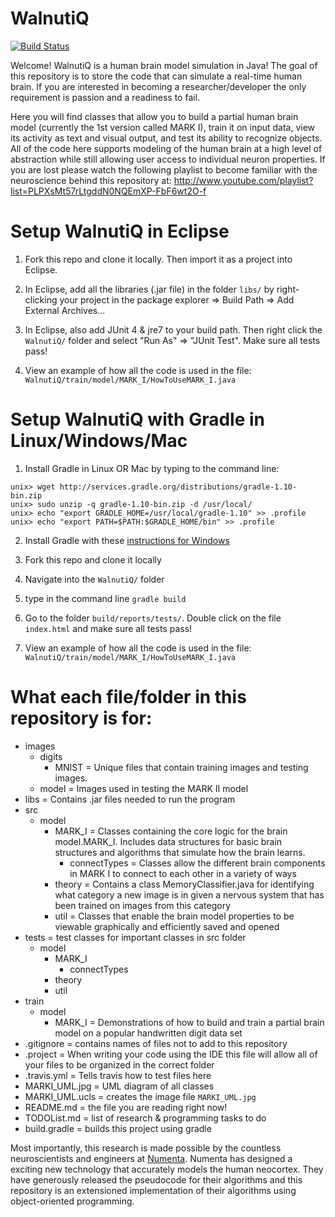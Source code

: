 WalnutiQ 
========

[![Build Status](https://travis-ci.org/quinnliu/WalnutiQ.png)](https://travis-ci.org/quinnliu/WalnutiQ)

Welcome! WalnutiQ is a human brain model simulation in Java! 
The goal of this repository is to store the code that can simulate a 
real-time human brain. If you are interested in becoming a 
researcher/developer the only requirement is passion and a readiness to fail. 
 
Here you will find classes that allow you to build a partial human brain model (currently
the 1st version called MARK I), train it on input data, view its activity as
text and visual output, and test its ability to recognize objects. All of the code 
here supports modeling of the human brain at a high level of abstraction while still 
allowing user access to individual neuron properties. If you are lost please watch the 
following playlist to become familiar with the neuroscience behind this repository at:
http://www.youtube.com/playlist?list=PLPXsMt57rLtgddN0NQEmXP-FbF6wt2O-f

Setup WalnutiQ in Eclipse 
=========================
1. Fork this repo and clone it locally. Then import it as a project into Eclipse.

2. In Eclipse, add all the libraries (.jar file) in the folder ```libs/``` by right-clicking your project in 
   the package explorer => Build Path => Add External Archives...

3. In Eclipse, also add JUnit 4 & jre7 to your build path. Then right click the ```WalnutiQ/``` folder and select "Run As" => "JUnit Test". Make sure all tests pass!

4. View an example of how all the code is used in the file: ```WalnutiQ/train/model/MARK_I/HowToUseMARK_I.java```
  
Setup WalnutiQ with Gradle in Linux/Windows/Mac
===============================================
1. Install Gradle in Linux OR Mac by typing to the command line:
```
unix> wget http://services.gradle.org/distributions/gradle-1.10-bin.zip
unix> sudo unzip -q gradle-1.10-bin.zip -d /usr/local/
unix> echo "export GRADLE_HOME=/usr/local/gradle-1.10" >> .profile
unix> echo "export PATH=$PATH:$GRADLE_HOME/bin" >> .profile
```

2. Install Gradle with these [instructions for Windows](https://db.tt/DMF3ww2D)

2. Fork this repo and clone it locally

3. Navigate into the ```WalnutiQ/``` folder

4. type in the command line ```gradle build```

5. Go to the folder ```build/reports/tests/```. Double click on the file ```index.html``` and make sure all tests pass!

6. View an example of how all the code is used in the file: ```WalnutiQ/train/model/MARK_I/HowToUseMARK_I.java```

What each file/folder in this repository is for:
===================================================
  - images
      + digits
          - MNIST = Unique files that contain training images and testing images.
      + model = Images used in testing the MARK II model
  - libs = Contains .jar files needed to run the program
  - src
      + model
          - MARK_I = Classes containing the core logic for the brain model.MARK_I.
                     Includes data structures for basic brain structures 
                     and algorithms that simulate how the brain learns.     
            + connectTypes = Classes allow the different brain components in MARK I to 
                             connect to each other in a variety of ways
          - theory = Contains a class MemoryClassifier.java for identifying what
                     category a new image is in given a nervous system that has been 
                     trained on images from this category   
          - util = Classes that enable the brain model properties to be viewable
                   graphically and efficiently saved and opened
  - tests = test classes for important classes in src folder
      + model
          - MARK_I
            + connectTypes
          - theory 
          - util 
  - train  
      + model
          - MARK_I = Demonstrations of how to build and train a partial brain model
                     on a popular handwritten digit data set
  - .gitignore = contains names of files not to add to this repository
  - .project = When writing your code using the IDE this file will allow all of
               your files to be organized in the correct folder
  - .travis.yml = Tells travis how to test files here
  - MARKI_UML.jpg = UML diagram of all classes
  - MARKI_UML.ucls = creates the image file ```MARKI_UML.jpg```
  - README.md = the file you are reading right now!
  - TODOList.md = list of research & programming tasks to do
  - build.gradle = builds this project using gradle
  
Most importantly, this research is made possible by the countless 
neuroscientists and engineers at [Numenta](http://numenta.org/). Numenta has 
designed a exciting new technology that accurately models the human 
neocortex. They have generously released the pseudocode for their algorithms and this 
repository is an extensioned implementation of their algorithms using object-oriented 
programming.
